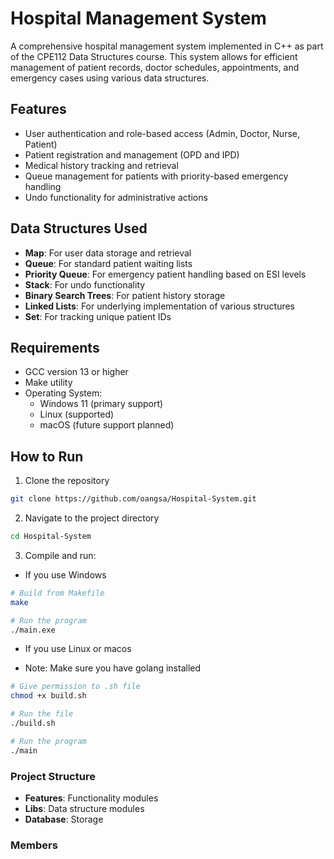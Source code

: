 # Hospital Management System

A comprehensive hospital management system implemented in C++ as part of the CPE112 Data Structures course. This system allows for efficient management of patient records, doctor schedules, appointments, and emergency cases using various data structures.

## Features

- User authentication and role-based access (Admin, Doctor, Nurse, Patient)
- Patient registration and management (OPD and IPD)
- Medical history tracking and retrieval
- Queue management for patients with priority-based emergency handling
- Undo functionality for administrative actions

## Data Structures Used

- **Map**: For user data storage and retrieval
- **Queue**: For standard patient waiting lists
- **Priority Queue**: For emergency patient handling based on ESI levels
- **Stack**: For undo functionality
- **Binary Search Trees**: For patient history storage
- **Linked Lists**: For underlying implementation of various structures
- **Set**: For tracking unique patient IDs

## Requirements

- GCC version 13 or higher
- Make utility
- Operating System:
  - Windows 11 (primary support)
  - Linux (supported)
  - macOS (future support planned)

## How to Run

1. Clone the repository

```bash
git clone https://github.com/oangsa/Hospital-System.git
```

2. Navigate to the project directory

```bash
cd Hospital-System
```

3. Compile and run:

- If you use Windows

```bash
# Build from Makefile
make

# Run the program
./main.exe
```

- If you use Linux or macos

- Note: Make sure you have golang installed

```bash
# Give permission to .sh file
chmod +x build.sh

# Run the file
./build.sh

# Run the program
./main
```

### Project Structure

- **Features**: Functionality modules
- **Libs**: Data structure modules
- **Database**: Storage

### Members
